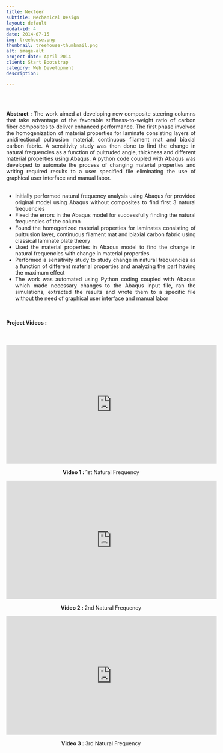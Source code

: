 ```yaml
---
title: Nexteer
subtitle: Mechanical Design
layout: default
modal-id: 4
date: 2014-07-15
img: treehouse.png
thumbnail: treehouse-thumbnail.png
alt: image-alt
project-date: April 2014
client: Start Bootstrap
category: Web Development
description:

---
```


<br>
<br>
<div style="text-align: justify">



<b>Abstract :</b>  The work aimed at developing new composite steering columns that take advantage of the favorable stiffness-to-weight ratio of carbon fiber composites to deliver enhanced performance. The first phase involved the homogenization of material properties for laminate consisting layers of unidirectional pultrusion material, continuous filament mat and biaxial carbon fabric. A sensitivity study was then done to find the change in natural frequencies as a function of pultruded angle, thickness and different material properties using Abaqus. A python code coupled with Abaqus was developed to automate the process of changing material properties and writing required results to a user specified file eliminating the use of graphical user interface and manual labor.
<br>
<br>
 <ul>
  <li>Initially performed natural frequency analysis using Abaqus for provided original model using Abaqus without composites to find first 3 natural frequencies</li>
  <li>Fixed the errors in the Abaqus model for successfully finding the natural frequencies of the column</li>
  <li>Found the homogenized material properties for laminates consisting of pultrusion layer, continuous filament mat and biaxial carbon fabric using classical laminate plate theory</li>
  <li>Used the material properties in Abaqus model to find the change in natural frequencies with change in material properties</li>
  <li>Performed a sensitivity study to study change in natural frequencies as a function of different material properties and analyzing the part having the maximum effect</li>
  <li>The work was automated using Python coding coupled with Abaqus which made necessary changes to the Abaqus input file, ran the simulations, extracted the results and wrote them to a specific file without the need of graphical user interface and manual labor</li>
</ul> 

<br>
<br>
<b> Project Videos :</b>
<br>
<br>
<br>
<br>
<div align = "center">
<iframe width="560" height="315" src="https://www.youtube.com/embed/sktnC-ZgR7U" frameborder="0" allow="accelerometer; autoplay; encrypted-media; gyroscope; picture-in-picture" allowfullscreen></iframe>
<p class="text-muted" align = "center"><b>Video 1 : </b>1st Natural Frequency</p>


<iframe width="560" height="315" src="https://www.youtube.com/embed/f_pYAG4IFmY" frameborder="0" allow="accelerometer; autoplay; encrypted-media; gyroscope; picture-in-picture" allowfullscreen></iframe>
<p class="text-muted" align = "center"><b>Video 2 : </b>2nd Natural Frequency</p>

<iframe width="560" height="315" src="https://www.youtube.com/embed/7JmLGNPLfLA" frameborder="0" allow="accelerometer; autoplay; encrypted-media; gyroscope; picture-in-picture" allowfullscreen></iframe>
<p class="text-muted" align = "center"><b>Video 3 : </b>3rd Natural Frequency</p>

</div>

</div>
